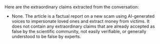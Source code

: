 Here are the extraordinary claims extracted from the conversation:

* None. The article is a factual report on a new scam using AI-generated voices to impersonate loved ones and extract money from victims. It does not contain any extraordinary claims that are already accepted as false by the scientific community, not easily verifiable, or generally understood to be false by experts.
